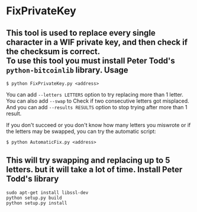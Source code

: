 FixPrivateKey
=============

This tool is used to replace every single character in a WIF private key, and then check if the checksum is correct.<br>
To use this tool you must install Peter Todd's `python-bitcoinlib` library.
Usage
----------------
```
$ python FixPrivateKey.py <address>
```
You can add `--letters LETTERS` option to try replacing more than 1 letter.<br>
You can also add `--swap` to Check if two consecutive letters got misplaced.<br>
And you can add `--results RESULTS` option to stop trying after more than 1 result.


If you don't succeed or you don't know how many letters you miswrote or if the letters may be swapped, you can try the automatic script:
```
$ python AutomaticFix.py <address>
```
This will try swapping and replacing up to 5 letters. but it will take a lot of time.
Install Peter Todd's library
----------------
```
sudo apt-get install libssl-dev
python setup.py build
python setup.py install
```

